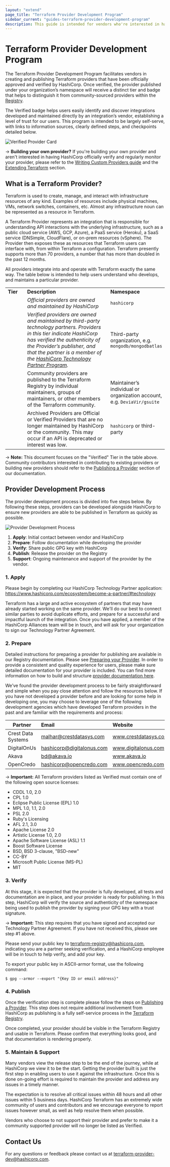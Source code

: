 ```yaml
---
layout: "extend"
page_title: "Terraform Provider Development Program"
sidebar_current: "guides-terraform-provider-development-program"
description: This guide is intended for vendors who're interested in having their platform supported by Teraform. The guide walks vendors through the steps involved in creating a provider and applying for it to be included with Terraform.
---
```


# Terraform Provider Development Program

The Terraform Provider Development Program facilitates vendors in creating and publishing Terraform providers that have been officially approved and verified by HashiCorp. Once verified, the provider published under your organization’s namespace will receive a distinct tier and badge that helps to distinguish it from community-sourced providers within the [Registry](https://registry.terraform.io).

The Verified badge helps users easily identify and discover integrations developed and maintained directly by an integration’s vendor, establishing a level of trust for our users. This program is intended to be largely self-serve, with links to information sources, clearly defined steps, and checkpoints detailed below.

![Verified Provider Card](/assets/images/docs/verified-card.png)

-> **Building your own provider?** If you're building your own provider and aren't interested in having HashiCorp officially verify and regularly monitor your provider, please refer to the [Writing Custom Providers guide](https://www.terraform.io/docs/extend/writing-custom-providers.html) and the [Extending Terraform](https://www.terraform.io/docs/extend/index.html) section.


## What is a Terraform Provider?

Terraform is used to create, manage, and interact with infrastructure resources of any kind. Examples of resources include physical machines, VMs, network switches, containers, etc. Almost any infrastructure noun can be represented as a resource in Terraform.

A Terraform Provider represents an integration that is responsible for understanding API interactions with the underlying infrastructure, such as a public cloud service (AWS, GCP, Azure), a PaaS service (Heroku), a SaaS service (DNSimple, CloudFlare), or on-prem resources (vSphere). The Provider then exposes these as resources that Terraform users can interface with, from within Terraform a configuration. Terraform presently supports more than 70 providers, a number that has more than doubled in the past 12 months.

All providers integrate into and operate with Terraform exactly the same way. The table below is intended to help users understand who develops, and maintains a particular provider.

<table border="0" style="border-collapse: collapse; width: 100%;">
<tbody>
<tr style="height: 21px;">
<td style="width: 12.4839%; height: 21px;"><strong>Tier</strong></td>
<td style="width: 55.7271%; height: 21px;"><strong>Description</strong></td>
<td style="width: 31.7889%; height: 21px;"><strong>Namespace</strong></td>
</tr>
<tr style="height: 21px;">
<td style="width: 12.4839%; height: 21px;"><img src="./images/official-tier.png" alt="" /></td>
<td style="width: 55.7271%; height: 21px;"><i><span style="font-weight: 400;">Official providers are owned and maintained by HashiCorp </span></i></td>
<td style="width: 31.7889%; height: 21px;"><code><span style="font-weight: 400;">hashicorp</span></code></td>
</tr>
<tr style="height: 21px;">
<td style="width: 12.4839%; height: 21px;"><img src="./images/verified-tier.png" alt="" /></td>
<td style="width: 55.7271%; height: 21px;"><i><span style="font-weight: 400;">Verified providers are owned and maintained by third-party technology partners. Providers in this tier indicate HashiCorp has verified the authenticity of the Provider&rsquo;s publisher, and that the partner is a member of the </span></i><a href="https://www.hashicorp.com/ecosystem/become-a-partner/"><i><span style="font-weight: 400;">HashiCorp Technology Partner Program</span></i></a><i><span style="font-weight: 400;">.</span></i></td>
<td style="width: 31.7889%; height: 21px;"><span style="font-weight: 400;">Third-party organization, e.g. </span><code><span style="font-weight: 400;">mongodb/mongodbatlas</span></code></td>
</tr>
<tr style="height: 21px;">
<td style="width: 12.4839%; height: 21px;"><img src="./images/community-tier.png" alt="" /></td>
<td style="width: 55.7271%; height: 21px;">Community providers are published to the Terraform Registry by individual maintainers, groups of maintainers, or other members of the Terraform community.</td>
<td style="width: 31.7889%; height: 21px;"><br />Maintainer&rsquo;s individual or organization account, e.g. <code>DeviaVir/gsuite</code></td>
</tr>
<tr style="height: 21px;">
<td style="width: 12.4839%; height: 21px;"><img src="./images/archived-tier.png" alt="" /></td>
<td style="width: 55.7271%; height: 21px;">Archived Providers are Official or Verified Providers that are no longer maintained by HashiCorp or the community. This may occur if an API is deprecated or interest was low.</td>
<td style="width: 31.7889%; height: 21px;"><code>hashicorp</code> or third-party</td>
</tr>
</tbody>
</table>
<p></p>


-> **Note:** This document focuses on the "Verified" Tier in the table above. Community contributors interested in contributing to existing providers or building new providers should refer to the [Publishing a Provider](https://www.terraform.io/docs/registry/providers/publishing.html) section of our documentation.


## Provider Development Process

The provider development process is divided into five steps below. By following these steps, providers can be developed alongside HashiCorp to ensure new providers are able to be published in Terraform as quickly as possible.

![Provider Development Process](/assets/images/docs/program-steps.png)

1. **Apply**: Initial contact between vendor and HashiCorp
2. **Prepare**: Follow documentation while developing the provider 
3. **Verify**: Share public GPG key with HashiCorp
4. **Publish**: Release the provider on the Registry
5. **Support**: Ongoing maintenance and support of the provider by the vendor.

### 1. Apply

Please begin by completing our HashiCorp Technology Partner application: https://www.hashicorp.com/ecosystem/become-a-partner/#technology

Terraform has a large and active ecosystem of partners that may have already started working on the same provider. We'll do our best to connect similar parties to avoid duplicate efforts, and prepare for a successful and impactful launch of the integration. Once you have applied, a member of the HashiCorp Alliances team will be in touch, and will ask for your organization to sign our Technology Partner Agreement.


### 2. Prepare

Detailed instructions for preparing a provider for publishing are available in our Registry documentation. Please see [Preparing your Provider](https://www.terraform.io/docs/registry/providers/publishing.html#preparing-your-provider). In order to provide a consistent and quality experience for users, please make sure detailed documentation for your provider is included. You can find more information on how to build and structure [provider documentation here](https://www.terraform.io/docs/registry/providers/docs.html).

We’ve found the provider development process to be fairly straightforward and simple when you pay close attention and follow the resources below. If you have not developed a provider before and are looking for some help in developing one, you may choose to leverage one of the following development agencies which have developed Terraform providers in the past and are familiar with the requirements and process:

| Partner            | Email                        | Website              |
|--------------------|:-----------------------------|:---------------------|
| Crest Data Systems | malhar@crestdatasys.com      | www.crestdatasys.com |
| DigitalOnUs        | hashicorp@digitalonus.com    | www.digitalonus.com  |
| Akava              | bd@akava.io                  | www.akava.io         |
| OpenCredo          | hashicorp@opencredo.com      | www.opencredo.com    |

-> **Important:** All Terraform providers listed as Verified must contain one of the following open source licenses:

- CDDL 1.0, 2.0
- CPL 1.0
- Eclipse Public License (EPL) 1.0
- MPL 1.0, 1.1, 2.0
- PSL 2.0
- Ruby's Licensing
- AFL 2.1, 3.0
- Apache License 2.0
- Artistic License 1.0, 2.0
- Apache Software License (ASL) 1.1
- Boost Software License
- BSD, BSD 3-clause, "BSD-new"
- CC-BY
- Microsoft Public License (MS-PL)
- MIT


### 3. Verify

At this stage, it is expected that the provider is fully developed, all tests and documentation are in place, and your provider is ready for publishing. In this step, HashiCorp will verify the source and authenticity of the namespace being used to publish the provider by signing your GPG key with a trust signature. 

-> **Important:** This step requires that you have signed and accepted our Technology Partner Agreement. If you have not received this, please see step #1 above.

Please send your public key to terraform-registry@hashicorp.com, indicating you are a partner seeking verification, and a HashiCorp employee will be in touch to help verify, and add your key.

To export your public key in ASCII-armor format, use the following command:

```
$ gpg --armor --export "{Key ID or email address}"
```

### 4. Publish

Once the verification step is complete please follow the steps on [Publishing a Provider](https://www.terraform.io/docs/registry/providers/publishing.html).  This step does not require additional involvement from HashiCorp as publishing is a fully self-service process in the [Terraform Registry](https://registry.terraform.io).

Once completed, your provider should be visible in the Terraform Registry and usable in Terraform. Please confirm that everything looks good, and that documentation is rendering properly. 

### 5. Maintain & Support

Many vendors view the release step to be the end of the journey, while at HashiCorp we view it to be the start. Getting the provider built is just the first step in enabling users to use it against the infrastructure. Once this is done on-going effort is required to maintain the provider and address any issues in a timely manner.

The expectation is to resolve all critical issues within 48 hours and all other issues within 5 business days. HashiCorp Terraform has an extremely wide community of users and contributors and we encourage everyone to report issues however small, as well as help resolve them when possible.

Vendors who choose to not support their provider and prefer to make it a community supported provider will no longer be listed as Verified.

## Contact Us

For any questions or feedback please contact us at <terraform-provider-dev@hashicorp.com>.